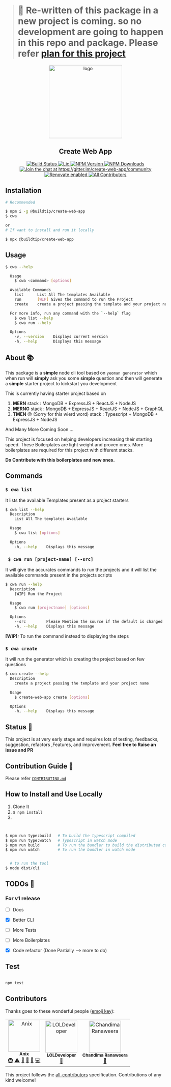 > # :mega: Re-written of this package in a new project is coming. so no development are going to happen in this repo and package. Please refer [**plan for this project**](https://github.com/buildtip/create-web-app/issues/56)

<p align="center">

  <img alt="logo" src="https://imgur.com/8SkRVHP.png" width="230px" />

</p>
<p align="center">
<h2 align="center">Create Web App</h2>
</p>

<p align="center">
 <a href="https://travis-ci.org/buildtip/create-web-app">
    <img alt="Build Status" src="https://travis-ci.org/buildtip/create-web-app.svg?branch=master" />
 </a>
<a href="https://github.com/buildtip/create-web-app">
    <img alt="Lic" src="https://img.shields.io/github/license/buildtip/create-web-app.svg" />
 </a>
<a href="https://badge.fury.io/js/%40buildtip%2Fcreate-web-app">
    <img alt="NPM Version" src="https://badge.fury.io/js/%40buildtip%2Fcreate-web-app.svg" />
 </a>

<a href="https://www.npmjs.com/package/%40buildtip%2Fcreate-web-app">
    <img alt="NPM Downloads" src="https://img.shields.io/npm/dm/%40buildtip%2Fcreate-web-app.svg?style=flat" />
 </a>
<a href="https://gitter.im/create-web-app/community?utm_source=badge&utm_medium=badge&utm_campaign=pr-badge&utm_content=badge">
    <img alt="Join the chat at https://gitter.im/create-web-app/community" src="https://badges.gitter.im/create-web-app/community.svg" />
 </a>

<a href="https://github.com/buildtip/create-web-app">
    <img alt="Renovate enabled" src="https://img.shields.io/badge/renovate-enabled-green.svg" />
 </a>

<a href="#contributors">
    <img alt="All Contributors" src="https://img.shields.io/badge/all_contributors-1-orange.svg?style=flat-square" />
 </a>


</p>

## Installation

```bash
# Recommended

$ npm i -g @buildtip/create-web-app
$ cwa

or
# If want to install and run it locally

$ npx @buildtip/create-web-app

```

## Usage
```bash
$ cwa --help

  Usage
    $ cwa <command> [options]

  Available Commands
    list      List All The templates Available
    run       [WIP] Gives the command to run the Project
    create    create a project passing the template and your project name

  For more info, run any command with the `--help` flag
    $ cwa list --help
    $ cwa run --help

  Options
    -v, --version    Displays current version
    -h, --help       Displays this message

```
## About :books:

This package is a **simple** node cli tool based on `yeoman generator` which when run will **simply** ask you some **simple** question and then will generate a **simple** starter project to kickstart you development

This is currently having starter project based on
1. **MERN** stack : MongoDB +  ExpressJS + ReactJS + NodeJS
2. **MERNG** stack :  MongoDB +  ExpressJS + ReactJS + NodeJS + GraphQL
3. **TMEN** :stuck_out_tongue_winking_eye: (Sorry for this wierd word) stack : Typescript +  MongoDB +  ExpressJS + NodeJS

And Many More Coming Soon ...

This project is focused on helping developers increasing their starting speed. These Boilerplates are light weight and proven ones.
More boilerplates are required for this project with different stacks.

**Do Contribute with this boilerplates and new ones.**

## Commands
### ` $ cwa list `
It lists the available Templates present as a project starters
```bash
$ cwa list --help
  Description
    List All The templates Available

  Usage
    $ cwa list [options]

  Options
    -h, --help    Displays this message

```



### ` $ cwa run [project-name] [--src]`
It will give the accurates commands to run the projects and it will list the available commands present in the projects scripts
```bash
$ cwa run --help
  Description
    [WIP] Run the Project

  Usage
    $ cwa run [projectname] [options]

  Options
    --src         Please Mention the source if the default is changed  (default )
    -h, --help    Displays this message
```
**[WIP]:** To run the command instead to displaying the steps

### ` $ cwa create `
It will run the generator which is creating the project based on few questions
```bash
$ cwa create --help
  Description
    create a project passing the template and your project name

  Usage
    $ create-web-app create [options]

  Options
    -h, --help    Displays this message


```

## Status :newspaper:

This project is at very early stage and requires lots of testing, feedbacks, suggestion, refactors ,Features, and improvement.
**Feel free to Raise an issue and PR**


## Contribution Guide :wrench:
Please refer [`CONTRIBUTING.md`](/CONTRIBUTING.md)

## How to Install and Use Locally

1. Clone It
2. `$ npm install`
3.
```bash


$ npm run type:build   # To build the typescript compiled
$ npm run type:watch   # Typescript in watch mode
$ npm run build        # To run the bundler to build the distributed compatable
$ npm run watch        # To run the bundler in watch mode


  # to run the tool
$ node dist/cli


```


## TODOs :page_facing_up:

### For v1 release

- [ ] Docs
- [x] Better CLI
- [ ] More Tests
- [ ] More Boilerplates
- [x] Code refactor (Done Partially --> more to do)




 ## Test

```bash

npm test

```



## Contributors

Thanks goes to these wonderful people ([emoji key](https://allcontributors.org/docs/en/emoji-key)):

<!-- ALL-CONTRIBUTORS-LIST:START - Do not remove or modify this section -->
<!-- prettier-ignore -->
<table>
  <tr>
    <td align="center"><a href="http://anikethsaha.github.io"><img src="https://avatars1.githubusercontent.com/u/26347874?v=4" width="100px;" alt="Anix"/><br /><sub><b>Anix</b></sub></a><br /><a href="#infra-anikethsaha" title="Infrastructure (Hosting, Build-Tools, etc)">🚇</a> <a href="https://github.com/buildtip/create-web-app/commits?author=anikethsaha" title="Tests">⚠️</a> <a href="#ideas-anikethsaha" title="Ideas, Planning, & Feedback">🤔</a> <a href="#maintenance-anikethsaha" title="Maintenance">🚧</a> <a href="#design-anikethsaha" title="Design">🎨</a> <a href="https://github.com/buildtip/create-web-app/commits?author=anikethsaha" title="Code">💻</a></td>
    <td align="center"><a href="https://github.com/LOLdevelopr"><img src="https://avatars2.githubusercontent.com/u/50070488?v=4" width="100px;" alt="LOLDeveloper"/><br /><sub><b>LOLDeveloper</b></sub></a><br /><a href="https://github.com/buildtip/create-web-app/commits?author=LOLdevelopr" title="Documentation">📖</a></td>
    <td align="center"><a href="https://chan4lk.github.io/"><img src="https://avatars2.githubusercontent.com/u/3949546?v=4" width="100px;" alt="Chandima Ranaweera"/><br /><sub><b>Chandima Ranaweera</b></sub></a><br /><a href="https://github.com/buildtip/create-web-app/issues?q=author%3Achan4lk" title="Bug reports">🐛</a></td>
  </tr>
</table>

<!-- ALL-CONTRIBUTORS-LIST:END -->

This project follows the [all-contributors](https://github.com/all-contributors/all-contributors) specification. Contributions of any kind welcome!
